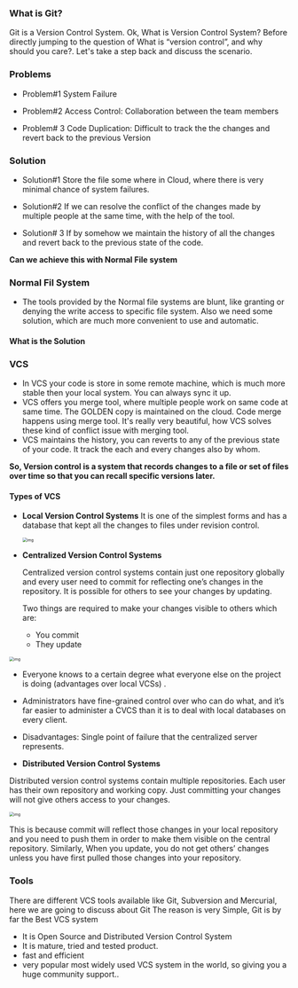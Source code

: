 ### **What is Git**?

Git is a Version Control System. Ok, What is Version Control System? Before directly jumping to the question of  What is “version control”, and why should you care?. Let's take a step back and discuss the scenario.

 



### Problems

- Problem#1 System Failure

- Problem#2 Access Control: Collaboration between the team members

- Problem# 3 Code Duplication: Difficult to track the the changes and revert back to the previous Version

### Solution

- Solution#1 Store the file some where in Cloud, where there is very minimal chance of system failures.

- Solution#2 If we can resolve the conflict of the changes made by multiple people at the same time, with the help of the tool.

- Solution# 3 If by somehow we maintain the history of all the changes and revert back to the previous state of the code.
  

**Can we achieve this with Normal File system**

### Normal Fil System

- The tools provided by the Normal file systems are blunt, like granting or denying the write access to specific file system. Also we need some solution, which are much more convenient to use and automatic. 



#### **What is the Solution**

###  VCS

- In VCS your code is store in some remote machine, which is much more stable then your local system. You can always sync it up.
- VCS offers you merge tool, where multiple people work on same code at same time. The GOLDEN copy is maintained on the cloud. Code merge happens using merge tool. It's really very beautiful, how VCS solves these kind of conflict issue with merging tool.
- VCS maintains the history, you can reverts to any of the previous state of your code. It track the each and every changes also by whom. 

**So, Version control is a system that records changes to a file or set of files over time so that you can recall specific versions later.**

#### **Types of VCS**

- **Local Version Control Systems**
  It is one of the simplest forms and has a database that kept all the changes to files under revision control.

  

  

  <img src="https://cdn-images-1.medium.com/max/800/1*VsALkIdnjT3DVO7VKnIJYA.png" alt="img" style="zoom:50%;" />

- **Centralized Version Control Systems**

  Centralized version control systems contain just one repository globally and every user need to commit for reflecting one’s changes in the repository. It is possible for others to see your changes by updating. 

  Two things are required to make your changes visible to others which are: 

  - You commit
  - They update



<img src="https://cdn-images-1.medium.com/max/800/1*V3fXBDudcdXeGGMUomvb0Q.png" alt="img" style="zoom:50%;" />

-  Everyone knows to a certain degree what everyone else on the project is doing (advantages over local VCSs) .

- Administrators have fine-grained control over who can do what, and it’s far easier to administer a CVCS than it is to deal with local databases on every client.

- Disadvantages: Single point of failure that the centralized server represents.

  

  

- **Distributed Version Control Systems**

Distributed version control systems contain multiple repositories. Each user has their own repository and working copy. Just committing your changes will not give others access to your changes.

<img src="https://cdn-images-1.medium.com/max/800/1*XXbzvIsJcidKQ9-B6t8VYQ.png" alt="img" style="zoom:50%;" />

 This is because commit will reflect those changes in your local repository and you need to push them in order to make them visible on the central repository. Similarly, When you update, you do not get others’ changes unless you have first pulled those changes into your repository. 



### Tools

There are different VCS tools available like Git, Subversion and Mercurial, here we are going to discuss about Git The reason is very Simple, Git is by far the Best VCS system 

- It is Open Source and Distributed Version Control System
- It is mature, tried and tested product.
- fast and efficient
- very popular most widely used VCS system in the world, so giving you a huge community support.. 